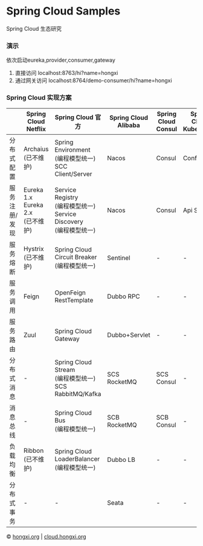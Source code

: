 # Spring Cloud Samples
Spring Cloud 生态研究

### 演示
依次启动eureka,provider,consumer,gateway <br>
1. 直接访问 localhost:8763/hi?name=hongxi
1. 通过网关访问 localhost:8764/demo-consumer/hi?name=hongxi

### Spring Cloud 实现方案
|               | Spring Cloud Netflix                    | Spring Cloud 官方                                            | Spring Cloud Alibaba | Spring Cloud Consul | Spring Cloud Kubernetes | Spring Cloud Zookeeper |
| ------------- | --------------------------------------- | ------------------------------------------------------------ | -------------------- | ------------------- | ----------------------- | ---------------------- |
| 分布式配置    | Archaius<br>(已不维护)                  | Spring Environment<br> (编程模型统一) <br> SCC Client/Server | Nacos                | Consul              | Config Map              | Zookeeper              |
| 服务注册/发现 | Eureka 1.x<br> Eureka 2.x<br>(已不维护) | Service Registry<br/> (编程模型统一)<br/> Service Discovery<br/> (编程模型统一) | Nacos                | Consul              | Api Server              | Zookeeper              |
| 服务熔断      | Hystrix<br>(已不维护)                   | Spring Cloud Circuit Breaker<br/> (编程模型统一)             | Sentinel             | -                   | -                       | -                      |
| 服务调用      | Feign                                   | OpenFeign<br>RestTemplate                                    | Dubbo RPC            | -                   | -                       | -                      |
| 服务路由      | Zuul                                    | Spring Cloud Gateway                                         | Dubbo+Servlet        | -                   | -                       | -                      |
| 分布式消息    | -                                       | Spring Cloud Stream<br/> (编程模型统一)<br/> SCS RabbitMQ/Kafka | SCS RocketMQ         | SCS Consul          | -                       | -                      |
| 消息总线      | -                                       | Spring Cloud Bus<br/> (编程模型统一)                         | SCB RocketMQ         | SCB Consul          | -                       | -                      |
| 负载均衡      | Ribbon<br>(已不维护)                    | Spring Cloud LoaderBalancer<br/> (编程模型统一)              | Dubbo LB             | -                   | -                       | -                      |
| 分布式事务    | -                                       | -                                                            | Seata                | -                   | -                       | -                      |

&copy; [hongxi.org](http://hongxi.org) | [cloud.hongxi.org](http://cloud.hongxi.org)
